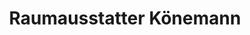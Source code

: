 ---
title: "Raumausstatter Könemann"
url: /schleswig/raumausstatter-koenemann/
shop: Raumausstattung
---
